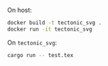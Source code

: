 On host:

```bash
docker build -t tectonic_svg .
docker run -it tectonic_svg
```

On `tectonic_svg`:

```bash
cargo run -- test.tex
```
